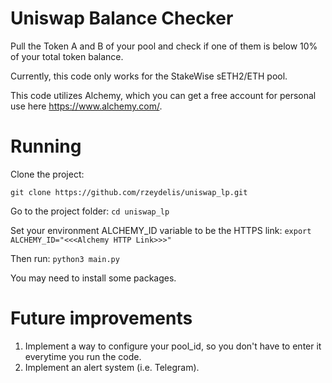 # Uniswap Balance Checker

Pull the Token A and B of your pool and check if one of them is below 10% of your total token balance.

Currently, this code only works for the StakeWise sETH2/ETH pool.

This code utilizes Alchemy, which you can get a free account for personal use here https://www.alchemy.com/.

# Running

Clone the project:

`git clone https://github.com/rzeydelis/uniswap_lp.git`

Go to the project folder:
`cd uniswap_lp`

Set your environment ALCHEMY_ID variable to be the HTTPS link:
`export ALCHEMY_ID="<<<Alchemy HTTP Link>>>"`

Then run:
`python3 main.py`

You may need to install some packages.

# Future improvements
1. Implement a way to configure your pool_id, so you don't have to enter it everytime you run the code.
2. Implement an alert system (i.e. Telegram).
